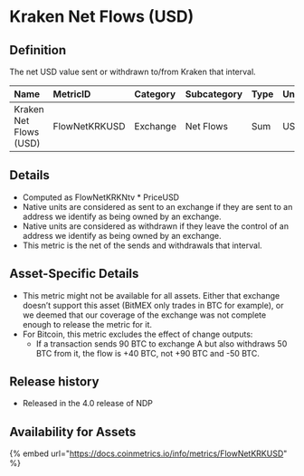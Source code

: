 # Kraken Net Flows \(USD\)

## Definition

The net USD value sent or withdrawn to/from Kraken that interval.

| Name | MetricID | Category | Subcategory | Type | Unit | Interval |
| :--- | :--- | :--- | :--- | :--- | :--- | :--- |
| Kraken Net Flows \(USD\) | FlowNetKRKUSD | Exchange | Net Flows | Sum | USD | 1 day |

## Details

* Computed as FlowNetKRKNtv \* PriceUSD
* Native units are considered as sent to an exchange if they are sent to an address we identify as being owned by an exchange.
* Native units are considered as withdrawn if they leave the control of an address we identify as being owned by an exchange.
* This metric is the net of the sends and withdrawals that interval.

## Asset-Specific Details

* This metric might not be available for all assets. Either that exchange doesn’t support this asset \(BitMEX only trades in BTC for example\), or we deemed that our coverage of the exchange was not complete enough to release the metric for it.
* For Bitcoin, this metric excludes the effect of change outputs:
  * If a transaction sends 90 BTC to exchange A but also withdraws 50 BTC from it, the flow is +40 BTC, not +90 BTC and -50 BTC.

## Release history

* Released in the 4.0 release of NDP

## Availability for Assets

{% embed url="https://docs.coinmetrics.io/info/metrics/FlowNetKRKUSD" %}



